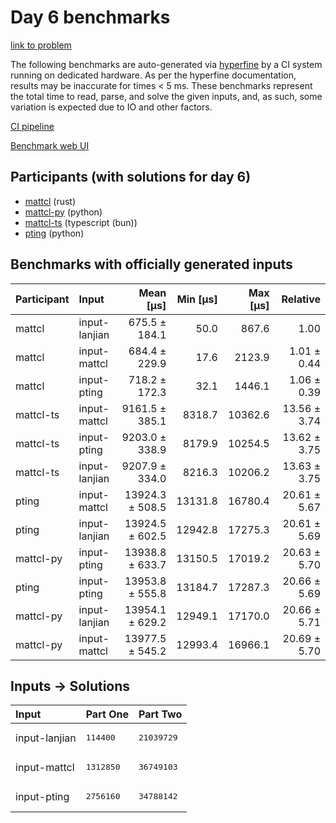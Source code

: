 # Day 6 benchmarks

[link to problem](https://adventofcode.com/2023/day/6)

The following benchmarks are auto-generated via
[hyperfine](https://github.com/sharkdp/hyperfine) by a CI system running on
dedicated hardware. As per the hyperfine documentation, results may be
inaccurate for times < 5 ms. These benchmarks represent the total time to read,
parse, and solve the given inputs, and, as such, some variation is expected due
to IO and other factors.

[CI pipeline](http://ci.papercode.net:8080/teams/main/pipelines/aoc2023)

[Benchmark web UI](https://aoc.ancalagon.black)


## Participants (with solutions for day 6)

- [mattcl](https://github.com/mattcl/aoc2023) (rust)
- [mattcl-py](https://github.com/mattcl/aoc2023-py) (python)
- [mattcl-ts](https://github.com/mattcl/aoc2023-js) (typescript (bun))
- [pting](https://github.com/pting/aoc2023) (python)


## Benchmarks with officially generated inputs

| Participant | Input | Mean [µs] | Min [µs] | Max [µs] | Relative |
|:---|:---|---:|---:|---:|---:|
| mattcl | input-lanjian | 675.5 ± 184.1 | 50.0 | 867.6 | 1.00 |
| mattcl | input-mattcl | 684.4 ± 229.9 | 17.6 | 2123.9 | 1.01 ± 0.44 |
| mattcl | input-pting | 718.2 ± 172.3 | 32.1 | 1446.1 | 1.06 ± 0.39 |
| mattcl-ts | input-mattcl | 9161.5 ± 385.1 | 8318.7 | 10362.6 | 13.56 ± 3.74 |
| mattcl-ts | input-pting | 9203.0 ± 338.9 | 8179.9 | 10254.5 | 13.62 ± 3.75 |
| mattcl-ts | input-lanjian | 9207.9 ± 334.0 | 8216.3 | 10206.2 | 13.63 ± 3.75 |
| pting | input-mattcl | 13924.3 ± 508.5 | 13131.8 | 16780.4 | 20.61 ± 5.67 |
| pting | input-lanjian | 13924.5 ± 602.5 | 12942.8 | 17275.3 | 20.61 ± 5.69 |
| mattcl-py | input-pting | 13938.8 ± 633.7 | 13150.5 | 17019.2 | 20.63 ± 5.70 |
| pting | input-pting | 13953.8 ± 555.8 | 13184.7 | 17287.3 | 20.66 ± 5.69 |
| mattcl-py | input-lanjian | 13954.1 ± 629.2 | 12949.1 | 17170.0 | 20.66 ± 5.71 |
| mattcl-py | input-mattcl | 13977.5 ± 545.2 | 12993.4 | 16966.1 | 20.69 ± 5.70 |


## Inputs -> Solutions

| Input | Part One | Part Two |
|:---|:---|:---|
|input-lanjian|<pre>114400</pre>|<pre>21039729</pre>|
|input-mattcl|<pre>1312850</pre>|<pre>36749103</pre>|
|input-pting|<pre>2756160</pre>|<pre>34788142</pre>|